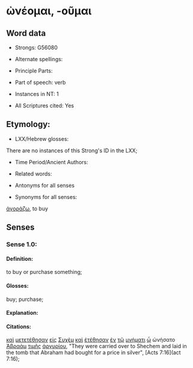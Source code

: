 # ὠνέομαι, -οῦμαι 

<!-- Status: S2=NeedsFinalCheck -->
<!-- Lexica used for edits: BDAG, FFM, LN, A-S  -->

## Word data

* Strongs: G56080

* Alternate spellings:

* Principle Parts: 

* Part of speech: verb   

* Instances in NT: 1

* All Scriptures cited: Yes

## Etymology: 

* LXX/Hebrew glosses: 

There are no instances of this Strong's ID in the LXX;    

* Time Period/Ancient Authors: 

* Related words: 

* Antonyms for all senses

* Synonyms for all senses: 

[ἀγοράζω](../G00590/01.md), to buy

## Senses 

### Sense  1.0: 

#### Definition: 

to buy or purchase something;  

#### Glosses: 

buy; purchase; 

#### Explanation: 

#### Citations: 

[καὶ](../G25320/01.md) [μετετέθησαν](../G33460/01.md) [εἰς](../G15190/01.md) [Συχὲμ](../G49660/01.md) [καὶ](../G25320/01.md) [ἐτέθησαν](../G50870/01.md) [ἐν](../G17220/01.md) [τῷ](../G35880/01.md) [μνήματι](../G34180/01.md) [ᾧ](../G37390/01.md) ὠνήσατο [Ἀβραὰμ](../G00110/01.md) [τιμῆς](../G50920/01.md) [ἀργυρίου](../G06940/01.md), "They were carried over to Shechem and laid in the tomb that Abraham had bought for a price in silver", [Acts 7:16](act 7:16);   
